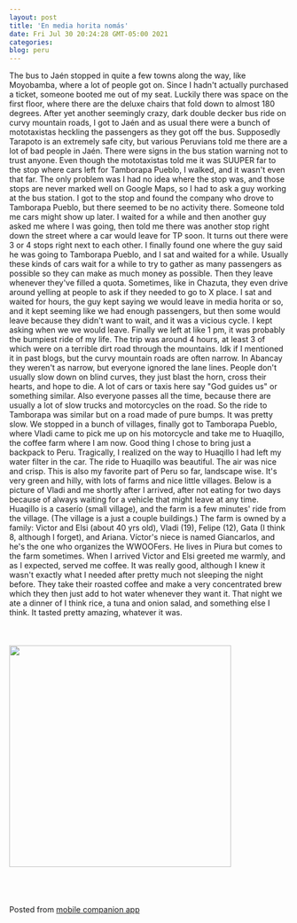 ```yaml
---
layout: post
title: 'En media horita nomás'
date: Fri Jul 30 20:24:28 GMT-05:00 2021
categories: 
blog: peru
---
```

The bus to Jaén stopped in quite a few towns along the way, like Moyobamba, where a lot of people got on. Since I hadn't actually purchased a ticket, someone booted me out of my seat. Luckily there was space on the first floor, where there are the deluxe chairs that fold down to almost 180 degrees. After yet another seemingly crazy, dark double decker bus ride on curvy mountain roads, I got to Jaén and as usual there were a bunch of mototaxistas heckling the passengers as they got off the bus. Supposedly Tarapoto is an extremely safe city, but various Peruvians told me there are a lot of bad people in Jaén. There were signs in the bus station warning not to trust anyone. Even though the mototaxistas told me it was SUUPER far to the stop where cars left for Tamborapa Pueblo, I walked, and it wasn't even that far. The only problem was I had no idea where the stop was, and those stops are never marked well on Google Maps, so I had to ask a guy working at the bus station. I got to the stop and found the company who drove to Tamborapa Pueblo, but there seemed to be no activity there. Someone told me cars might show up later. I waited for a while and then another guy asked me where I was going, then told me there was another stop right down the street where a car would leave for TP soon. It turns out there were 3 or 4 stops right next to each other. I finally found one where the guy said he was going to Tamborapa Pueblo, and I sat and waited for a while. Usually these kinds of cars wait for a while to try to gather as many passengers as possible so they can make as much money as possible. Then they leave whenever they've filled a quota. Sometimes, like in Chazuta, they even drive around yelling at people to ask if they needed to go to X place. I sat and waited for hours, the guy kept saying we would leave in media horita or so, and it kept seeming like we had enough passengers, but then some would leave because they didn't want to wait, and it was a vicious cycle. I kept asking when we we would leave. Finally we left at like 1 pm, it was probably the bumpiest ride of my life. The trip was around 4 hours, at least 3 of which were on a terrible dirt road through the mountains. Idk if I mentioned it in past blogs, but the curvy mountain roads are often narrow. In Abancay they weren't as narrow, but everyone ignored the lane lines. People don't usually slow down on blind curves, they just blast the horn, cross their hearts, and hope to die. A lot of cars or taxis here say "God guides us" or something similar. Also everyone passes all the time, because there are usually a lot of slow trucks and motorcycles on the road. So the ride to Tamborapa was similar but on a road made of pure bumps. It was pretty slow. We stopped in a bunch of villages, finally got to Tamborapa Pueblo, where Vladi came to pick me up on his motorcycle and take me to Huaqillo, the coffee farm where I am now. Good thing I chose to bring just a backpack to Peru. Tragically, I realized on the way to Huaqillo I had left my water filter in the car. The ride to Huaqillo was beautiful. The air was nice and crisp. This is also my favorite part of Peru so far, landscape wise. It's very green and hilly, with lots of farms and nice little villages. Below is a picture of Vladi and me shortly after I arrived, after not eating for two days because of always waiting for a vehicle that might leave at any time. Huaqillo is a caserío (small village), and the farm is a few minutes' ride from the village. (The village is a just a couple buildings.) The farm is owned by a family: Victor and Elsi (about 40 yrs old), Vladi (19), Felipe (12), Gata (I think 8, although I forget), and Ariana. Víctor's niece is named Giancarlos, and he's the one who organizes the WWOOFers. He lives in Piura but comes to the farm sometimes. When I arrived Victor and Elsi greeted me warmly, and as I expected, served me coffee. It was really good, although I knew it wasn't exactly what I needed after pretty much not sleeping the night before. They take their roasted coffee and make a very concentrated brew which they then just add to hot water whenever they want it. That night we ate a dinner of I think rice, a tuna and onion salad, and something else I think. It tasted pretty amazing, whatever it was.<br><br><br><br><img src="{{ '/assets/img/IMG-20210725-WA0007.jpg' | prepend: site.baseurl }}" width="400" /><br><br><br><br><br><span class="text-sm">Posted from <a href="https://github.com/serviceberry3/ghub_pgs_blog_pusher" class="text-green-500">mobile companion app</a></span>